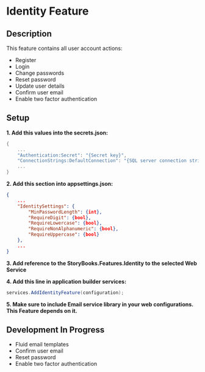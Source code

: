 ﻿# Identity Feature

## Description
This feature contains all user account actions:
* Register
* Login
* Change passwords
* Reset password
* Update user details
* Confirm user email
* Enable two factor authentication

## Setup
**1. Add this values into the secrets.json:**
```C#
{
	...
	"Authentication:Secret": "{Secret key}",
	"ConnectionStrings:DefaultConnection": "{SQL server connection string}",
	...
}
```

**2. Add this section into appsettings.json:**
```JSON
{
	...
	"IdentitySettings": {
		"MinPasswordLength": {int},
		"RequireDigit": {bool},
		"RequireLowercase": {bool},
		"RequireNonAlphanumeric": {bool},
		"RequireUppercase": {bool}
	},
	...
}
```

**3. Add reference to the StoryBooks.Features.Identity to the selected Web Service**


**4. Add this line in application builder services:**
```C#
services.AddIdentityFeature(configuration);
```

**5. Make sure to include Email service library in your web configurations. This Feature depends on it.**

## Development In Progress
* Fluid email templates
* Confirm user email
* Reset password
* Enable two factor authentication
